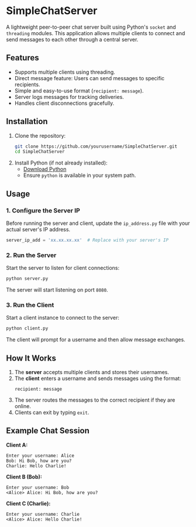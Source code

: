 # SimpleChatServer

A lightweight peer-to-peer chat server built using Python's `socket` and `threading` modules. This application allows multiple clients to connect and send messages to each other through a central server.

## Features
- Supports multiple clients using threading.
- Direct message feature: Users can send messages to specific recipients.
- Simple and easy-to-use format (`recipient: message`).
- Server logs messages for tracking deliveries.
- Handles client disconnections gracefully.

## Installation

1. Clone the repository:
   ```sh
   git clone https://github.com/yourusername/SimpleChatServer.git
   cd SimpleChatServer
   ```
2. Install Python (if not already installed):
   - [Download Python](https://www.python.org/downloads/)
   - Ensure `python` is available in your system path.

## Usage

### 1. Configure the Server IP
Before running the server and client, update the `ip_address.py` file with your actual server's IP address.

```python
server_ip_add = 'xx.xx.xx.xx'  # Replace with your server's IP
```

### 2. Run the Server
Start the server to listen for client connections:
```sh
python server.py
```
The server will start listening on port `8080`.

### 3. Run the Client
Start a client instance to connect to the server:
```sh
python client.py
```
The client will prompt for a username and then allow message exchanges.

## How It Works
1. The **server** accepts multiple clients and stores their usernames.
2. The **client** enters a username and sends messages using the format:
   ```
   recipient: message
   ```
3. The server routes the messages to the correct recipient if they are online.
4. Clients can exit by typing `exit`.

## Example Chat Session

**Client A:**
```
Enter your username: Alice
Bob: Hi Bob, how are you?
Charlie: Hello Charlie!
```

**Client B (Bob):**
```
Enter your username: Bob
<Alice> Alice: Hi Bob, how are you?
```

**Client C (Charlie):**
```
Enter your username: Charlie
<Alice> Alice: Hello Charlie!
```
